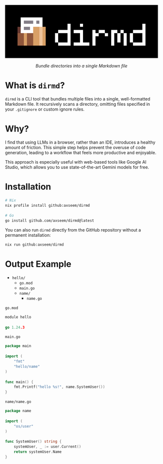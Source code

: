 <div align="center">
    <img alt="dirmd logo" src="./dirmd.svg">
    <p><i>Bundle directories into a single Markdown file</i></p>
</div>

# What is `dirmd`?

`dirmd` is a CLI tool that bundles multiple files into a single, well-formatted Markdown file. It recursively scans a directory, omitting files specified in your `.gitignore` or custom ignore rules.

# Why?

I find that using LLMs in a browser, rather than an IDE, introduces a healthy amount of friction. This simple step helps prevent the overuse of code generation, leading to a workflow that feels more productive and enjoyable.

This approach is especially useful with web-based tools like Google AI Studio, which allows you to use state-of-the-art Gemini models for free.

# Installation

```sh
# Nix
nix profile install github:axseem/dirmd

# Go
go install github.com/axseem/dirmd@latest
```

You can also run `dirmd` directly from the GitHub repository without a permanent installation:

```bash
nix run github:axseem/dirmd
```

# Output Example 

- `hello/`
  - `go.mod`
  - `main.go`
  - `name/`
    - `name.go`


`go.mod`
```go
module hello

go 1.24.3
```

`main.go`
```go
package main

import (
	"fmt"
	"hello/name"
)

func main() {
	fmt.Printf("hello %s!", name.SystemUser())
}
```

`name/name.go`
```go
package name

import (
	"os/user"
)

func SystemUser() string {
	systemUser, _ := user.Current()
	return systemUser.Name
}
```